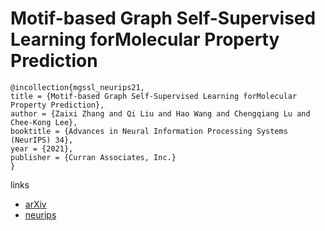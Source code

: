 # Motif-based Graph Self-Supervised Learning forMolecular Property Prediction

```
@incollection{mgssl_neurips21,
title = {Motif-based Graph Self-Supervised Learning forMolecular Property Prediction},
author = {Zaixi Zhang and Qi Liu and Hao Wang and Chengqiang Lu and Chee-Kong Lee},
booktitle = {Advances in Neural Information Processing Systems (NeurIPS) 34},
year = {2021},
publisher = {Curran Associates, Inc.}
}
```

links
- [arXiv](https://arxiv.org/abs/2110.00987)
- [neurips](https://neurips.cc/Conferences/2021/ScheduleMultitrack?event=28747)
